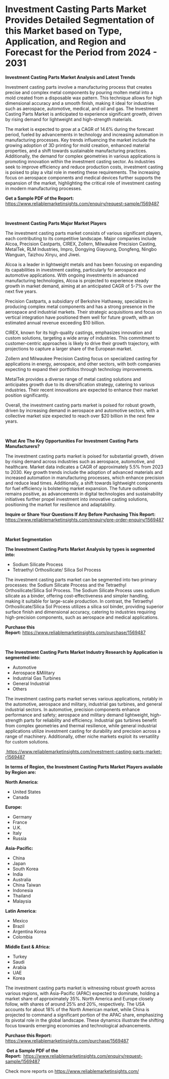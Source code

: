 <p><h1>Investment Casting Parts Market Provides Detailed Segmentation of this Market based on Type, Application, and Region and Forecast for the Period from 2024 - 2031</h1></p><p><strong>Investment Casting Parts Market Analysis and Latest Trends</strong></p>
<p><p>Investment casting parts involve a manufacturing process that creates precise and complex metal components by pouring molten metal into a mold created from a disposable wax pattern. This technique allows for high dimensional accuracy and a smooth finish, making it ideal for industries such as aerospace, automotive, medical, and oil and gas. The Investment Casting Parts Market is anticipated to experience significant growth, driven by rising demand for lightweight and high-strength materials.</p><p>The market is expected to grow at a CAGR of 14.6% during the forecast period, fueled by advancements in technology and increasing automation in manufacturing processes. Key trends influencing the market include the growing adoption of 3D printing for mold creation, enhanced material properties, and a shift towards sustainable manufacturing practices. Additionally, the demand for complex geometries in various applications is promoting innovation within the investment casting sector. As industries seek to improve efficiency and reduce production costs, investment casting is poised to play a vital role in meeting these requirements. The increasing focus on aerospace components and medical devices further supports the expansion of the market, highlighting the critical role of investment casting in modern manufacturing processes.</p></p>
<p><strong>Get a Sample PDF of the Report:&nbsp;</strong> <a href="https://www.reliablemarketinsights.com/enquiry/request-sample/1569487?utm_campaign=1887&utm_medium=2&utm_source=Github&utm_content=ia&utm_term=29122024&utm_id=investment-casting-parts">https://www.reliablemarketinsights.com/enquiry/request-sample/1569487</a></p>
<p>&nbsp;</p>
<p><strong>Investment Casting Parts Major Market Players</strong></p>
<p><p>The investment casting parts market consists of various significant players, each contributing to its competitive landscape. Major companies include Alcoa, Precision Castparts, CIREX, Zollern, Milwaukee Precision Casting, MetalTek, RLM Industries, Impro, Dongying Giayoung, Dongfeng, Ningbo Wanguan, Taizhou Xinyu, and Jiwei.</p><p>Alcoa is a leader in lightweight metals and has been focusing on expanding its capabilities in investment casting, particularly for aerospace and automotive applications. With ongoing investments in advanced manufacturing technologies, Alcoa is projected to experience steady growth in market demand, aiming at an anticipated CAGR of 5-7% over the next five years.</p><p>Precision Castparts, a subsidiary of Berkshire Hathaway, specializes in producing complex metal components and has a strong presence in the aerospace and industrial markets. Their strategic acquisitions and focus on vertical integration have positioned them well for future growth, with an estimated annual revenue exceeding $10 billion.</p><p>CIREX, known for its high-quality castings, emphasizes innovation and custom solutions, targeting a wide array of industries. This commitment to customer-centric approaches is likely to drive their growth trajectory, with projections to capture a larger share of the European market.</p><p>Zollern and Milwaukee Precision Casting focus on specialized casting for applications in energy, aerospace, and other sectors, with both companies expecting to expand their portfolios through technology improvements.</p><p>MetalTek provides a diverse range of metal casting solutions and anticipates growth due to its diversification strategy, catering to various industries. Their recent innovations are expected to enhance their market position significantly.</p><p>Overall, the investment casting parts market is poised for robust growth, driven by increasing demand in aerospace and automotive sectors, with a collective market size expected to reach over $20 billion in the next few years.</p></p>
<p>&nbsp;</p>
<p><strong>What Are The Key Opportunities For Investment Casting Parts Manufacturers?</strong></p>
<p><p>The investment casting parts market is poised for substantial growth, driven by rising demand across industries such as aerospace, automotive, and healthcare. Market data indicates a CAGR of approximately 5.5% from 2023 to 2030. Key growth trends include the adoption of advanced materials and increased automation in manufacturing processes, which enhance precision and reduce lead times. Additionally, a shift towards lightweight components for fuel efficiency is bolstering market expansion. The future outlook remains positive, as advancements in digital technologies and sustainability initiatives further propel investment into innovative casting solutions, positioning the market for resilience and adaptability.</p></p>
<p><strong>Inquire or Share Your Questions If Any Before Purchasing This Report:</strong> <a href="https://www.reliablemarketinsights.com/enquiry/pre-order-enquiry/1569487?utm_campaign=1887&utm_medium=2&utm_source=Github&utm_content=ia&utm_term=29122024&utm_id=investment-casting-parts">https://www.reliablemarketinsights.com/enquiry/pre-order-enquiry/1569487</a></p>
<p>&nbsp;</p>
<p><strong>Market Segmentation</strong></p>
<p><strong>The Investment Casting Parts Market Analysis by types is segmented into:</strong></p>
<p><ul><li>Sodium Silicate Process</li><li>Tetraethyl Orthosilicate/ Silica Sol Process</li></ul></p>
<p><p>The investment casting parts market can be segmented into two primary processes: the Sodium Silicate Process and the Tetraethyl Orthosilicate/Silica Sol Process. The Sodium Silicate Process uses sodium silicate as a binder, offering cost-effectiveness and simpler handling, making it suitable for large-scale production. In contrast, the Tetraethyl Orthosilicate/Silica Sol Process utilizes a silica sol binder, providing superior surface finish and dimensional accuracy, catering to industries requiring high-precision components, such as aerospace and medical applications.</p></p>
<p><strong>Purchase this Report:&nbsp;</strong><a href="https://www.reliablemarketinsights.com/purchase/1569487?utm_campaign=1887&utm_medium=2&utm_source=Github&utm_content=ia&utm_term=29122024&utm_id=investment-casting-parts">https://www.reliablemarketinsights.com/purchase/1569487</a></p>
<p>&nbsp;</p>
<p><strong>The Investment Casting Parts Market Industry Research by Application is segmented into:</strong></p>
<p><ul><li>Automotive</li><li>Aerospace &Military</li><li>Industrial Gas Turbines</li><li>General Industrial</li><li>Others</li></ul></p>
<p><p>The investment casting parts market serves various applications, notably in the automotive, aerospace and military, industrial gas turbines, and general industrial sectors. In automotive, precision components enhance performance and safety; aerospace and military demand lightweight, high-strength parts for reliability and efficiency. Industrial gas turbines benefit from complex geometries and thermal resilience, while general industrial applications utilize investment casting for durability and precision across a range of machinery. Additionally, other niche markets exploit its versatility for custom solutions.</p></p>
<p><a href="https://www.reliablemarketinsights.com/investment-casting-parts-market-r1569487?utm_campaign=1887&utm_medium=2&utm_source=Github&utm_content=ia&utm_term=29122024&utm_id=investment-casting-parts">&nbsp;https://www.reliablemarketinsights.com/investment-casting-parts-market-r1569487</a></p>
<p><strong>In terms of Region, the Investment Casting Parts Market Players available by Region are:</strong></p>
<p>
    <p> <strong> North America: </strong>
        <ul>
            <li>United States</li>
            <li>Canada</li>
        </ul>
        </p> 
    <p> <strong> Europe: </strong>
        <ul>
            <li>Germany</li>
            <li>France</li>
            <li>U.K.</li>
            <li>Italy</li>
            <li>Russia</li>
        </ul>
        </p> 
    <p> <strong> Asia-Pacific: </strong>
        <ul>
            <li>China</li>
            <li>Japan</li>
            <li>South Korea</li>
            <li>India</li>
            <li>Australia</li>
            <li>China Taiwan</li>
            <li>Indonesia</li>
            <li>Thailand</li>
            <li>Malaysia</li>
        </ul>
        </p> 
    <p> <strong> Latin America: </strong>
        <ul>
            <li>Mexico</li>
            <li>Brazil</li>
            <li>Argentina Korea</li>
            <li>Colombia</li>
        </ul>
        </p> 
    <p> <strong> Middle East & Africa: </strong>
        <ul>
            <li>Turkey</li>
            <li>Saudi</li>
            <li>Arabia</li>
            <li>UAE</li>
            <li>Korea</li>
        </ul>
    </p>
    </p>
<p><p>The investment casting parts market is witnessing robust growth across various regions, with Asia-Pacific (APAC) expected to dominate, holding a market share of approximately 35%. North America and Europe closely follow, with shares of around 25% and 20%, respectively. The USA accounts for about 18% of the North American market, while China is projected to command a significant portion of the APAC share, emphasizing its pivotal role in the global landscape. These dynamics illustrate the shifting focus towards emerging economies and technological advancements.</p></p>
<p><strong>Purchase this Report: </strong><a href="https://www.reliablemarketinsights.com/purchase/1569487?utm_campaign=1887&utm_medium=2&utm_source=Github&utm_content=ia&utm_term=29122024&utm_id=investment-casting-parts">https://www.reliablemarketinsights.com/purchase/1569487</a></p>
<p>&nbsp;<strong>Get a Sample PDF of the Report:&nbsp;&nbsp;</strong><a href="https://www.reliablemarketinsights.com/enquiry/request-sample/1569487?utm_campaign=1887&utm_medium=2&utm_source=Github&utm_content=ia&utm_term=29122024&utm_id=investment-casting-parts">https://www.reliablemarketinsights.com/enquiry/request-sample/1569487</a></p>
<p><strong></strong></p>
<p>Check more reports on <a href="https://www.reliablemarketinsights.com/?utm_campaign=1887&utm_medium=2&utm_source=Github&utm_content=ia&utm_term=29122024&utm_id=investment-casting-parts">https://www.reliablemarketinsights.com/</a></p>
